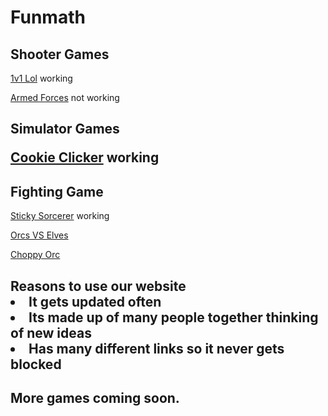 

# Funmath

<p><h2>Shooter Games</h2></p>

  [1v1 Lol](https://games.imc.re/ngs/1v1lol/) working 

 [Armed Forces](https://anchorxandthe.world/games/armedforces) not working 
 <h2>Simulator Games 

[Cookie Clicker](https://jetyuh.github.io/cookie-clicker/) working

<p><h2>Fighting Game</h2></p>

[Sticky Sorcerer](https://jetyehsunblocked.codehs.me/games/sticky-sorcerer.html) working

[Orcs VS Elves](https://jetyehsunblocked.codehs.me/games/orcs-vs-elves.html)


[Choppy Orc](https://jetyehsunblocked.codehs.me/games/choppy-orc.html)


 <h2>Reasons to use our website

 <li> It gets updated often
 <li>Its made up of many people together thinking of new ideas
 <li>Has many different links so it never gets blocked
<h4>More games coming soon. 





